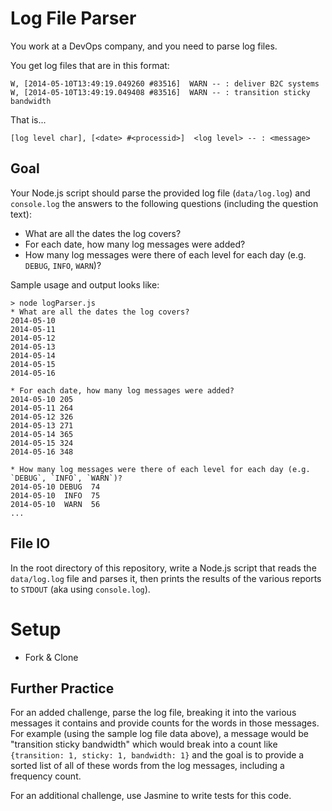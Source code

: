 # Log File Parser

You work at a DevOps company, and you need to parse log files.

You get log files that are in this format:

    W, [2014-05-10T13:49:19.049260 #83516]  WARN -- : deliver B2C systems
    W, [2014-05-10T13:49:19.049408 #83516]  WARN -- : transition sticky bandwidth

That is...

    [log level char], [<date> #<processid>]  <log level> -- : <message>

## Goal

Your Node.js script should parse the provided log file (`data/log.log`) and `console.log` the answers to the following questions (including the question text):

* What are all the dates the log covers?
* For each date, how many log messages were added?
* How many log messages were there of each level for each day (e.g. `DEBUG`, `INFO`, `WARN`)?

Sample usage and output looks like:

```
> node logParser.js
* What are all the dates the log covers?
2014-05-10
2014-05-11
2014-05-12
2014-05-13
2014-05-14
2014-05-15
2014-05-16

* For each date, how many log messages were added?
2014-05-10 205
2014-05-11 264
2014-05-12 326
2014-05-13 271
2014-05-14 365
2014-05-15 324
2014-05-16 348

* How many log messages were there of each level for each day (e.g. `DEBUG`, `INFO`, `WARN`)?
2014-05-10 DEBUG  74
2014-05-10  INFO  75
2014-05-10  WARN  56
...
```

## File IO

In the root directory of this repository, write a Node.js script that reads the `data/log.log` file and parses it, then prints the results of the various reports to `STDOUT` (aka using `console.log`).

# Setup

* Fork & Clone

## Further Practice

For an added challenge, parse the log file, breaking it into the various messages it contains and provide counts for the words in those messages. For example (using the sample log file data above), a message would be "transition sticky bandwidth" which would break into a count like `{transition: 1, sticky: 1, bandwidth: 1}` and the goal is to provide a sorted list of all of these words from the log messages, including a frequency count.

For an additional challenge, use Jasmine to write tests for this code.
